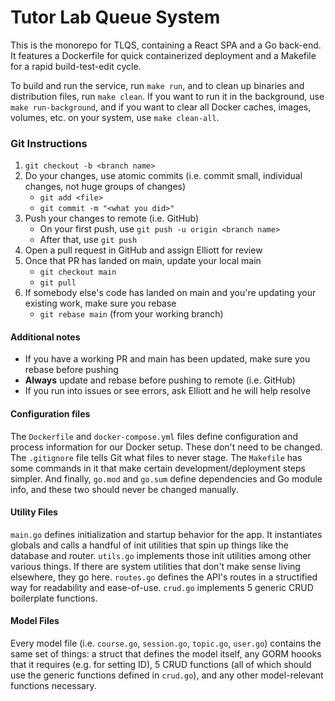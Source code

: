 # Tutor Lab Queue System
This is the monorepo for TLQS, containing a React SPA and a Go back-end. It features a Dockerfile for quick containerized deployment and a Makefile for a rapid build-test-edit cycle.

To build and run the service, run `make run`, and to clean up binaries and distribution files, run `make clean`. If you want to run it in the background, use `make run-background`, and if you want to clear all Docker caches, images, volumes, etc. on your system, use `make clean-all`.

### Git Instructions

1. `git checkout -b <branch name>`
2. Do your changes, use atomic commits (i.e. commit small, individual changes, not huge groups of changes)
    - `git add <file>`
    - `git commit -m "<what you did>"`
3. Push your changes to remote (i.e. GitHub)
    - On your first push, use `git push -u origin <branch name>`
    - After that, use `git push`
4. Open a pull request in GitHub and assign Elliott for review
5. Once that PR has landed on main, update your local main
    - `git checkout main`
    - `git pull`
6. If somebody else's code has landed on main and you're updating your existing work, make sure you rebase
    - `git rebase main` (from your working branch)

#### Additional notes

- If you have a working PR and main has been updated, make sure you rebase before pushing
- **Always** update and rebase before pushing to remote (i.e. GitHub)
- If you run into issues or see errors, ask Elliott and he will help resolve


#### Configuration files

The `Dockerfile` and `docker-compose.yml` files define configuration and process information for our Docker setup. These don't need to be changed. The `.gitignore` file tells Git what files to never stage. The `Makefile` has some commands in it that make certain development/deployment steps simpler. And finally, `go.mod` and `go.sum` define dependencies and Go module info, and these two should never be changed manually.

#### Utility Files

`main.go` defines initialization and startup behavior for the app. It instantiates globals and calls a handful of init utilities that spin up things like the database and router. `utils.go` implements those init utilities among other various things. If there are system utilities that don't make sense living elsewhere, they go here. `routes.go` defines the API's routes in a structified way for readability and ease-of-use. `crud.go` implements 5 generic CRUD boilerplate functions.

#### Model Files

Every model file (i.e. `course.go`, `session.go`, `topic.go`, `user.go`) contains the same set of things: a struct that defines the model itself, any GORM hoooks that it requires (e.g. for setting ID), 5 CRUD functions (all of which should use the generic functions defined in `crud.go`), and any other model-relevant functions necessary.

